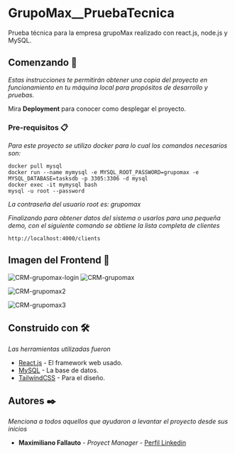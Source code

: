 # GrupoMax__PruebaTecnica
Prueba técnica para la empresa grupoMax realizado con react.js, node.js y MySQL.

## Comenzando 🚀

_Estas instrucciones te permitirán obtener una copia del proyecto en funcionamiento en tu máquina local para propósitos de desarrollo y pruebas._

Mira **Deployment** para conocer como desplegar el proyecto.

### Pre-requisitos 📋

_Para este proyecto se utilizo docker para lo cual los comandos necesarios son:_

```
docker pull mysql
docker run --name mymysql -e MYSQL_ROOT_PASSWORD=grupomax -e MYSQL_DATABASE=tasksdb -p 3305:3306 -d mysql
docker exec -it mymysql bash
mysql -u root --password
```

_La contraseña del usuario root es: grupomax_


_Finalizando para obtener datos del sistema o usarlos para una pequeña demo, con el siguiente comando se obtiene la lista completa de clientes_

```
http://localhost:4000/clients
```

## Imagen del Frontend 🎨

![CRM-grupomax-login](https://user-images.githubusercontent.com/59952134/183322797-a45211bb-1482-4b66-a440-6566c24bebb0.png)
![CRM-grupomax](https://user-images.githubusercontent.com/59952134/182994562-39016829-f6a4-4328-8e60-cda5c5f334a9.png)

![CRM-grupomax2](https://user-images.githubusercontent.com/59952134/183322830-416aa49c-88f1-46d2-a51f-741516a3a96f.png)

![CRM-grupomax3](https://user-images.githubusercontent.com/59952134/183322835-5def5f17-7c47-4fb5-a029-a58da1c9e427.png)


## Construido con 🛠️

_Las herramientas utilizadas fueron_

* [React.js](https://es.reactjs.org/docs/getting-started.html) - El framework web usado.
* [MySQL](https://dev.mysql.com/doc/) - La base de datos.
* [TailwindCSS](https://tailwindcss.com/docs/installation) - Para el diseño.

## Autores ✒️

_Menciona a todos aquellos que ayudaron a levantar el proyecto desde sus inicios_

* **Maximiliano Fallauto** - *Proyect Manager* - [Perfil Linkedin](https://www.linkedin.com/in/maximiliano-fallauto/)
